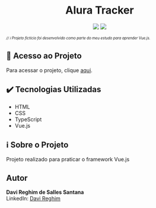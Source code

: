 # <h1 align="center">Alura Tracker</h1>
<p align="center">
  <img src="https://img.shields.io/badge/STATUS-FINALIZADO-green">
  <img src="https://img.shields.io/github/license/DaviRSS1/aluroni">
</p>
<sub><sup><i>// ℹ️ Projeto fictício foi desenvolvido como parte do meu estudo para aprender Vue.js.</i></sup></sub>

## 📁 Acesso ao Projeto
Para acessar o projeto, clique <a href="https://tracker-alura-chi.vercel.app/" target="_blank">aqui</a>.

## ✔️ Tecnologias Utilizadas
- HTML
- CSS
- TypeScript
- Vue.js

## ℹ️ Sobre o Projeto
Projeto realizado para praticar o framework Vue.js

## Autor
**Davi Reghim de Salles Santana**  
LinkedIn: [Davi Reghim](https://www.linkedin.com/in/davi-reghim-13b995272/)
